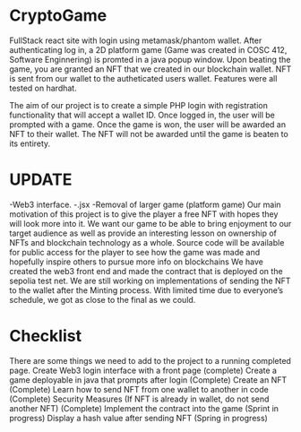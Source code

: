 # CryptoGame
FullStack react site with login using metamask/phantom wallet. After authenticating log in, a 2D platform game (Game was created in COSC 412, Software Enginnering) is promted in a java popup window. Upon beating the game, you are granted an NFT that we created in our blockchain wallet. NFT is sent from our wallet to the autheticated users wallet. Features were all tested on hardhat.

The aim of our project is to create a simple PHP login with registration functionality that will accept a wallet ID. Once logged in, the user will be prompted with a game. Once the game is won, the user will be awarded an NFT to their wallet. The NFT will not be awarded until the game is beaten to its entirety. 
# UPDATE
-Web3 interface. 
-.jsx
-Removal of larger game (platform game)
Our main motivation of this project is to give the player a free NFT with hopes they will look more into it. 
We want our game to be able to bring enjoyment to our target audience as well as provide an interesting lesson on ownership of NFTs and blockchain technology as a whole.
Source code will be available for public access for the player to see how the game was made and hopefully inspire others to pursue more info on blockchains
We have created the web3 front end and made the contract that is deployed on the sepolia test net. We are still working on implementations of sending the NFT to the wallet after the Minting process. 
With limited time due to everyone’s schedule, we got as close to the final as we could. 

# Checklist
There are some things we need to add to the project to a running completed page.
Create Web3 login interface with a front page (complete)
Create a game deployable in java that prompts after login (Complete)
Create an NFT (Complete)
Learn how to send NFT from one wallet to another in code (Complete)
Security Measures (If NFT is already in wallet, do not send another NFT) (Complete)
Implement the contract into the game (Sprint in progress)
Display a hash value after sending NFT (Spring in progress)
